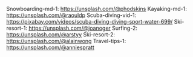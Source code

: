Snowboarding-md-1: https://unsplash.com/@phodskins
Kayaking-md-1: https://unsplash.com/@raouldp
Scuba-diving-vid-1: https://pixabay.com/videos/scuba-diving-diving-sport-water-699/
Ski-resort-1: https://unsplash.com/@joanoger
Surfing-2: https://unsplash.com/@arstyy
Ski-resort-2: https://unsplash.com/@alainwong
Travel-tips-1: https://unsplash.com/@anniespratt